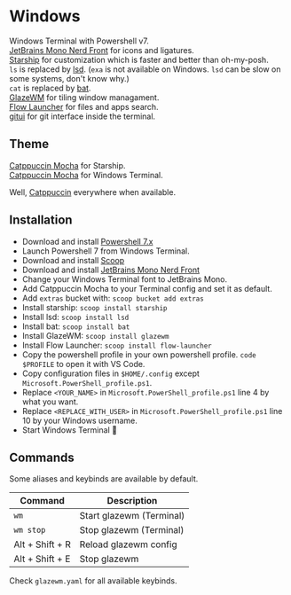 # Windows



Windows Terminal with Powershell v7.<br>
[JetBrains Mono Nerd Front](https://www.nerdfonts.com/font-downloads) for icons and ligatures.<br>
[Starship](https://starship.rs/) for customization which is faster and better than oh-my-posh.<br>
`ls` is replaced by [lsd](https://github.com/lsd-rs/lsd). (`exa` is not available on Windows. `lsd` can be slow on some systems, don't know why.)<br>
`cat` is replaced by [bat](https://github.com/sharkdp/bat).<br>
[GlazeWM](https://github.com/lars-berger/GlazeWM/tree/master) for tiling window managament.<br>
[Flow Launcher](https://github.com/Flow-Launcher/Flow.Launcher) for files and apps search.<br>
[gitui](https://github.com/extrawurst/gitui) for git interface inside the terminal.


## Theme

[Catppuccin Mocha](https://github.com/catppuccin/starship) for Starship.<br>
[Catppuccin Mocha](https://github.com/catppuccin/windows-terminal) for Windows Terminal.

Well, [Catppuccin](https://github.com/catppuccin/) everywhere when available.


## Installation

- Download and install [Powershell 7.x](https://learn.microsoft.com/fr-fr/powershell/scripting/install/installing-powershell-on-windows)
- Launch Powershell 7 from Windows Terminal.
- Download and install [Scoop](https://scoop.sh/)
- Download and install [JetBrains Mono Nerd Front](https://github.com/ryanoasis/nerd-fonts/releases/download/v3.0.2/JetBrainsMono.zip)
- Change your Windows Terminal font to JetBrains Mono.<br>
- Add Catppuccin Mocha to your Terminal config and set it as default.<br>
- Add `extras` bucket with: `scoop bucket add extras`
- Install starship: `scoop install starship`
- Install lsd: `scoop install lsd`
- Install bat: `scoop install bat`
- Install GlazeWM: `scoop install glazewm`
- Install Flow Launcher: `scoop install flow-launcher`
- Copy the powershell profile in your own powershell profile. `code $PROFILE` to open it with VS Code.
- Copy configuration files in `$HOME/.config` except `Microsoft.PowerShell_profile.ps1`.
- Replace `<YOUR_NAME>` in `Microsoft.PowerShell_profile.ps1` line 4 by what you want.
- Replace `<REPLACE_WITH_USER>` in `Microsoft.PowerShell_profile.ps1` line 10 by your Windows username.
- Start Windows Terminal 🚀


## Commands

Some aliases and keybinds are available by default.<br>

| Command         	| Description              	|
|-----------------	|--------------------------	|
| `wm`            	| Start glazewm (Terminal) 	|
| `wm stop`       	| Stop glazewm (Terminal)  	|
| Alt + Shift + R 	| Reload glazewm config    	|
| Alt + Shift + E 	| Stop glazewm             	|

Check `glazewm.yaml` for all available keybinds.
